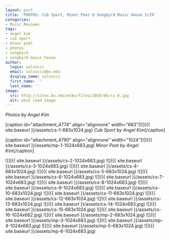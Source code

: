 ```yaml
---
layout: post
title: 'PHOTOS: Cub Sport, Minor Poet @ Songbyrd Music House 5/29'
categories:
- Music Reviews
tags:
- angel kim
- cub sport
- minor poet
- photos
- songbyrd
- songbyrd music house
author:
  login: salvucci
  email: salvucci@bu.edu
  display_name: salvucci
  first_name: ''
  last_name: ''
image:
  src: http://sites.bu.edu/wtbu/files/2019/06/cs-8.jpg
  alt: post lead image
---
```


_Photos by Angel Kim_

\[caption id="attachment\_4774" align="alignnone" width="683"\]![]({{ site.baseurl }}/assets/cs-1-683x1024.jpg) _Cub Sport by Angel Kim_\[/caption\]

\[caption id="attachment\_4790" align="alignnone" width="1024"\]![]({{ site.baseurl }}/assets/mp-1-1024x683.jpg) _Minor Poet by Angel Kim_\[/caption\]

![]({{ site.baseurl }}/assets/cs-2-1024x683.jpg) ![]({{ site.baseurl }}/assets/cs-3-1024x683.jpg) ![]({{ site.baseurl }}/assets/cs-4-683x1024.jpg) ![]({{ site.baseurl }}/assets/cs-5-683x1024.jpg) ![]({{ site.baseurl }}/assets/cs-6-1024x683.jpg) ![]({{ site.baseurl }}/assets/cs-7-1024x683.jpg) ![]({{ site.baseurl }}/assets/cs-8-1024x683.jpg) ![]({{ site.baseurl }}/assets/cs-9-1024x683.jpg) ![]({{ site.baseurl }}/assets/cs-10-683x1024.jpg) ![]({{ site.baseurl }}/assets/cs-11-683x1024.jpg) ![]({{ site.baseurl }}/assets/cs-12-683x1024.jpg) ![]({{ site.baseurl }}/assets/cs-13-683x1024.jpg) ![]({{ site.baseurl }}/assets/cs-14-1024x683.jpg) ![]({{ site.baseurl }}/assets/cs-15-683x1024.jpg) ![]({{ site.baseurl }}/assets/cs-16-1024x682.jpg) ![]({{ site.baseurl }}/assets/mp-2-683x1024.jpg) ![]({{ site.baseurl }}/assets/mp-3-1024x683.jpg) ![]({{ site.baseurl }}/assets/mp-4-1024x683.jpg) ![]({{ site.baseurl }}/assets/mp-5-683x1024.jpg) ![]({{ site.baseurl }}/assets/mp-6-1024x683.jpg)
